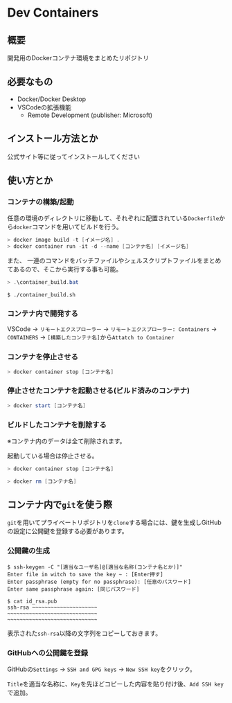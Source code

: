 # Dev Containers
## 概要
開発用のDockerコンテナ環境をまとめたリポジトリ

## 必要なもの
- Docker/Docker Desktop
- VSCodeの拡張機能
    - Remote Development (publisher: Microsoft)

## インストール方法とか
公式サイト等に従ってインストールしてください

## 使い方とか
### コンテナの構築/起動
任意の環境のディレクトリに移動して、それぞれに配置されている`Dockerfile`から`docker`コマンドを用いてビルドを行う。
```powershell
> docker image build -t [イメージ名] .
> docker container run -it -d --name [コンテナ名] [イメージ名]
```

また、 一連のコマンドをバッチファイルやシェルスクリプトファイルをまとめてあるので、そこから実行する事も可能。
```powershell
> .\container_build.bat
```

```shell
$ ./container_build.sh
```

### コンテナ内で開発する
VSCode -> `リモートエクスプローラー` -> `リモートエクスプローラー: Containers` -> `CONTAINERS` -> `[構築したコンテナ名]`から`Attatch to Container`

### コンテナを停止させる
```powershell
> docker container stop [コンテナ名]
```

### 停止させたコンテナを起動させる(ビルド済みのコンテナ)
```powershell
> docker start [コンテナ名]
```

### ビルドしたコンテナを削除する
※コンテナ内のデータは全て削除されます。

起動している場合は停止させる。
```powershell
> docker container stop [コンテナ名]
```

```powershell
> docker rm [コンテナ名]
```

## コンテナ内で`git`を使う際
`git`を用いてプライベートリポジトリを`clone`する場合には、鍵を生成しGitHubの設定に公開鍵を登録する必要があります。

### 公開鍵の生成
```shell
$ ssh-keygen -C "[適当なユーザ名]@[適当な名称(コンテナ名とか)]"
Enter file in witch to save the key ~ : [Enter押す]
Enter passphrase (empty for no passphrase): [任意のパスワード]
Enter same passphrase again: [同じパスワード]

$ cat id_rsa.pub
ssh-rsa ~~~~~~~~~~~~~~~~~~~~~
~~~~~~~~~~~~~~~~~~~~~~~~~~~~~
~~~~~~~~~~~~~~~~~~~~~~~~~~~~~
```

表示された`ssh-rsa`以降の文字列をコピーしておきます。

### GitHubへの公開鍵を登録
GitHubの`Settings` -> `SSH and GPG keys` -> `New SSH key`をクリック。

`Title`を適当な名称に、`Key`を先ほどコピーした内容を貼り付け後、`Add SSH key`で追加。
